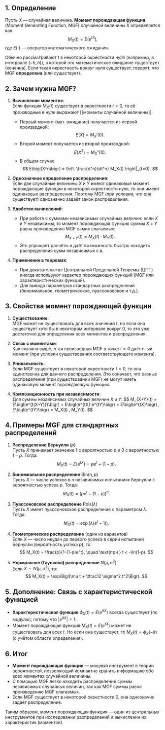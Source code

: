 
## 1. Определение

Пусть $X$ — случайная величина. **Момент порождающая функция** (Moment Generating Function, MGF) случайной величины $X$ определяется как
$$
M_X(t) = E\bigl(e^{tX}\bigr),
$$
где $E(\cdot)$ — оператор математического ожидания.  

Обычно рассматривают $t$ в некоторой окрестности нуля (например, в интервале $(-h, h)$), в которой это математическое ожидание существует (конечна). Если такая окрестность вокруг нуля существует, говорят, что MGF **определена** (или существует).

## 2. Зачем нужна MGF?

1. **Вычисление моментов**:  
   Если функция $M_X(t)$ существует в окрестности $t = 0$, то её производные в нуле выражают [[моменты случайной величины]].  
   - Первый момент (мат. ожидание) получается из первой производной:
     $$
     E(X) = M_X'(0).
     $$
   - Второй момент получается из второй производной:
     $$
     E(X^2) = M_X''(0).
     $$
   - В общем случае:
     $$
     E\bigl(X^n\bigr) = \left. \frac{d^n}{dt^n} M_X(t) \right|_{t=0}.
     $$

2. **Однозначное определение распределения**:  
   Если две случайные величины $X$ и $Y$ имеют одинаковые момент порождающие функции в некоторой окрестности нуля, то они имеют одинаковые распределения. Поэтому MGF (при условии, что она существует) однозначно задаёт закон распределения.

3. **Удобство вычислений**:  
   - При работе с суммами независимых случайных величин: если $X$ и $Y$ независимы, то момент порождающая функция суммы $X+Y$ равна произведению MGF самих слагаемых:  
     $$
     M_{X+Y}(t) = M_X(t) \cdot M_Y(t).
     $$  
   - Это упрощает расчёты и даёт возможность быстро находить распределения сумм независимых с.в.

4. **Применение в теоремах**:  
   - При доказательстве Центральной Предельной Теоремы (ЦПТ) иногда используют характер порождающих функций (MGF или характеристических функций).  
   - Для вывода параметров стандартных распределений (биномиальное, геометрическое, пуассоновское и т.д.).

## 3. Свойства момент порождающей функции

1. **Существование**:  
   MGF может не существовать для всех значений $t$, но если она существует хотя бы в некотором интервале вокруг $0$, то это уже достаточно для определения всех моментов и распределения.  

2. **Связь с моментами**:  
   Как сказано выше, $n$-ая производная MGF в точке $t=0$ даёт $n$-ый момент (при условии существования соответствующего момента).  

3. **Уникальность**:  
   Если MGF существует в некоторой окрестности $t=0$, то она единственна для данного распределения. Это означает, что разные распределения (при существовании MGF) не могут иметь одинаковую момент порождающую функцию.

4. **Композиционность при независимости**:  
   Для суммы независимых случайных величин $X$ и $Y$:
   $$
   M_{X+Y}(t) = E\bigl(e^{t(X+Y)}}\bigr) = E\bigl(e^{tX} e^{tY}\bigr) 
   = E\bigl(e^{tX}\bigr) \, E\bigl(e^{tY}\bigr) = M_X(t) \, M_Y(t).
   $$

## 4. Примеры MGF для стандартных распределений

1. **Распределение Бернулли** $(p)$  
   Пусть $X$ принимает значение $1$ с вероятностью $p$ и $0$ с вероятностью $1-p$. Тогда:
   $$
   M_X(t) = E(e^{tX}) = p e^t + (1-p).
   $$

2. **Биномиальное распределение** $\text{Bin}(n, p)$  
   Пусть $X$ — число успехов в $n$ независимых испытаниях Бернулли с вероятностью успеха $p$. Тогда:
   $$
   M_X(t) = \bigl(p e^t + (1-p)\bigr)^n.
   $$

3. **Пуассоновское распределение** $\text{Pois}(\lambda)$  
   Пусть $X$ имеет пуассоновское распределение с параметром $\lambda$. Тогда:
   $$
   M_X(t) = \exp\bigl(\lambda(e^t - 1)\bigr).
   $$

4. **Геометрическое распределение** (один из вариантов)  
   Если $X$ — число неудач до первого успеха в серии испытаний Бернулли (вероятность успеха $p$), то:
   $$
   M_X(t) = \frac{p}{1-(1-p)e^t}, \quad \text{при } t < -\ln(1-p).
   $$

5. **Нормальное (Гауссово) распределение** $N(\mu, \sigma^2)$  
   Если $X \sim N(\mu, \sigma^2)$, то:
   $$
   M_X(t) = \exp\Bigl(\mu t + \tfrac12 \sigma^2 t^2\Bigr).
   $$

## 5. Дополнение: Связь с характеристической функцией

- **Характеристическая функция** $\phi_X(t) = E(e^{itX})$ всегда существует (по модулю), потому что $|e^{itX}| = 1$.  
- Момент порождающая функция $M_X(t) = E(e^{tX})$ может не существовать для всех $t$. Но если она существует, то $M_X(t) = \phi_X(-it)$ (с учётом области определения).

## 6. Итог

- **Момент порождающая функция** — мощный инструмент в теории вероятностей, позволяющий компактно хранить информацию обо всех моментах случайной величины.  
- С помощью MGF легко находить распределение суммы независимых случайных величин, так как MGF суммы равна произведению MGF слагаемых.  
- Если MGF существует в некоторой окрестности 0, она однозначно задаёт распределение.

Таким образом, момент порождающая функция — один из центральных инструментов при исследовании распределений и вычислении их характеристик (моментов).
```